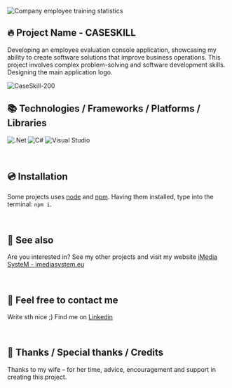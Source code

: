 ![Company employee training statistics](https://github.com/user-attachments/assets/167d6442-326a-47c8-a0f4-99aea3992ef3)

## 🔥 Project Name - CASESKILL

Developing an employee evaluation console application, showcasing my ability to create software solutions that improve business operations. This project involves complex problem-solving and software development skills. Designing the main application logo.

![CaseSkill-200](https://github.com/imediasystem/SkillCase/assets/125789515/6bf3ca7a-bd61-4dbe-9ba6-f9cbe1a9a87f)



## 📚 Technologies / Frameworks / Platforms / Libraries

![.Net](https://img.shields.io/badge/.NET-5C2D91?style=for-the-badge&logo=.net&logoColor=white)
![C#](https://img.shields.io/badge/c%23-%23239120.svg?style=for-the-badge&logo=csharp&logoColor=white)
![Visual Studio](https://img.shields.io/badge/Visual%20Studio-5C2D91.svg?style=for-the-badge&logo=visual-studio&logoColor=white)

&nbsp;

## 💿 Installation

Some projects uses [node](https://nodejs.org/en/) and [npm](https://www.npmjs.com/). Having them installed, type into the terminal: `npm i`.

&nbsp;

## 🔗 See also

Are you interested in? See my other projects and visit my website [iMedia SysteM - imediasystem.eu](https://imediasystem.eu/)

&nbsp;

## 📝 Feel free to contact me
Write sth nice ;) Find me on [Linkedin](https://www.linkedin.com/in/krzysztof-graca-47698997/)

&nbsp;

## 👏 Thanks / Special thanks / Credits
Thanks to my wife – for her time, advice, encouragement and support in creating this project.
